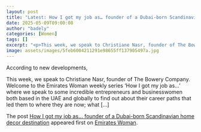 ```yaml
---
layout: post
title: "Latest: How I got my job as… founder of a Dubai-born Scandinavian home decor destination"
date: 2025-05-09T09:00:08
author: "badely"
categories: [Women]
tags: []
excerpt: "<p>This week, we speak to Christiane Nasr, founder of The Bowery Company. Welcome to the Emirates Woman weekly series ‘How I got my job as…’ where we "
image: assets/images/5feb6004211291e98655ff137905497a.jpg
---
```


According to new developments, <p>This week, we speak to Christiane Nasr, founder of The Bowery Company. Welcome to the Emirates Woman weekly series ‘How I got my job as…’ where we speak to some incredible entrepreneurs and businesswomen both based in the UAE and globally to find out about their career paths that led them to where they are now; what [&#8230;]</p>
<p>The post <a href="https://emirateswoman.com/how-i-got-my-job-as-founder-of-a-dubai-born-scandinavian-home-decor-destination/" rel="nofollow">How I got my job as&#8230; founder of a Dubai-born Scandinavian home decor destination</a> appeared first on <a href="https://emirateswoman.com" rel="nofollow">Emirates Woman</a>.</p>

